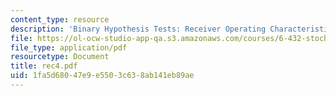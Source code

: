```yaml
---
content_type: resource
description: 'Binary Hypothesis Tests: Receiver Operating Characteristic (ROC)'
file: https://ol-ocw-studio-app-qa.s3.amazonaws.com/courses/6-432-stochastic-processes-detection-and-estimation-spring-2004/1fa5d68047e9e5503c638ab141eb89ae_rec4.pdf
file_type: application/pdf
resourcetype: Document
title: rec4.pdf
uid: 1fa5d680-47e9-e550-3c63-8ab141eb89ae
---
```

